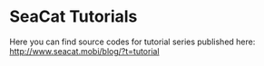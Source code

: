 SeaCat Tutorials
================

Here you can find source codes for tutorial series published here: http://www.seacat.mobi/blog/?t=tutorial

